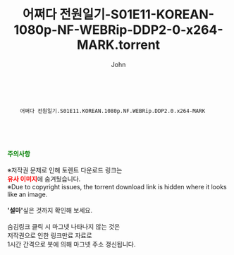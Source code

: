 ﻿---
layout: post
title:  "    어쩌다 전원일기-S01E11-KOREAN-1080p-NF-WEBRip-DDP2-0-x264-MARK.torrent"
author: John
categories: [ 드라마 ]
tags: [  ]
image:  
description: "    어쩌다 전원일기-S01E11-KOREAN-1080p-NF-WEBRip-DDP2-0-x264-MARK torrent 정보 공유"
toc: true
toc_sticky: true
---

<br>

        어쩌다 전원일기.S01E11.KOREAN.1080p.NF.WEBRip.DDP2.0.x264-MARK  
    
<br><br><br>
<p data-ke-size="size16"><b><span style="color: green;">주의사항</span></b><br /><br />※저작권 문제로 인해 토렌트 다운로드 링크는<br /><b><span style="color: red;">유사 이미지</span></b>에 숨겨뒀습니다.<br />※Due to copyright issues, the torrent download link is hidden where it looks like an image.<br /><br /><b>'설마'</b>싶은 것까지 확인해 보세요.<br /><br />숨김링크 클릭 시 마그넷 나타나지 않는 것은<br />저작권으로 인한 링크만료 자료로<br />1시간 간격으로 봇에 의해 마그넷 주소 갱신됩니다.</p>
